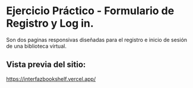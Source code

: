 # Ejercicio Práctico - Formulario de Registro y Log in.
Son dos paginas responsivas diseñadas para el registro e inicio de sesión de una biblioteca virtual.

## Vista previa del sitio:
https://interfazbookshelf.vercel.app/
